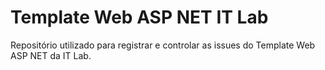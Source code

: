 # Template Web ASP NET IT Lab
Repositório utilizado para registrar e controlar as issues do Template Web ASP NET da IT Lab.
